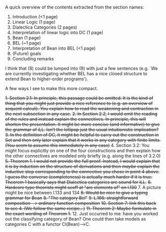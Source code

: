 A quick overview of the contents extracted from the section names:
1. Introduction (<1 page)
2. Linear Logic (1 page)
3. Dialectica Categories (2 pages)
4. Interpretation of linear logic into DC (1 page)
5. Bean (1 page)
6. BEL (~1 page)
7. Interpretation of Bean into BEL (<1 page)
8. (Future) goals 
9. Concluding remarks

I think that (8) could be lumped into (9) with just a few sentences (e.g. `We are currently investigating whether BEL has a nice closed structure to extend Bean to higher-order programs').


A few ways I see to make this more compact.

<s>1. Section 2.1: In principle, this passage could be omitted. It is the kind of thing that you might just provide a nice reference to (e.g. an overview of sequent calculi). You explain how to read the weakening and contraction in the next subsection in any case.</s>
<s>2. In Section 2.2, I would omit the reading of the rules and instead explain the connectives. In principle, this will shorten the presentation. It might be more concise (and informative) to give the grammar of iLL. Isn't the lollipop just the usual intuitionistic implication?</s>
<s>3. In the definition of DC, it might be helpful to carry out the construction in Set and then only later explain that it works in any category with finite limits. (You seem to assume this immediately in any case)</s>
4. Section 3.2: You might focus explicitly on one of the four constructions and then explain how the other connectives are modeled only briefly (e.g. along the lines of 3.2.0)
<s>5. Theorem 1. I would not provide the full proof. Instead, I would explain that it is by induction on the structure of derivations and then *maybe* explain the inductive step corresponding to the connective you chose in point 4 above. I guess the converse (completeness) is actually much harder if it is true. Theorem 1 basically says that Dialectica categories are sound for iLL.</s>
<s>6. Hardcore type theorists might scoff at "are elements of" on l.130</s>
7. A picture might be nice between l.133 and 134
<s>8. Would be nice to give a typing grammar for Bean</s>
<s>8. "The category Bel"</s>
<s>9. L.166: straightforward composition --> ordinary function composition</s>
<s>10. Section 7: link this back to sec 4. (We follow the same recipe...)</s>
<s>11. Theorem 2: Maybe formulate in the exact wording of Theorem 1.</s>
12. Just occurred to me: have you worked out the classifying category of Bean? One could then take models as categories C with a functor Cl(Bean)-->C.
